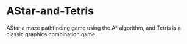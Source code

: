 # AStar-and-Tetris
AStar a maze pathfinding game using the A* algorithm, and Tetris is a classic graphics combination game. 
